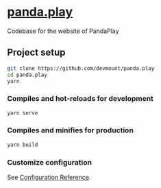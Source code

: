 # [panda.play](https://panda-play.de)

Codebase for the website of PandaPlay

## Project setup

```bash
git clone https://github.com/devmount/panda.play
cd panda.play
yarn
```

### Compiles and hot-reloads for development

```bash
yarn serve
```

### Compiles and minifies for production

```bash
yarn build
```

### Customize configuration

See [Configuration Reference](https://cli.vuejs.org/config/).
